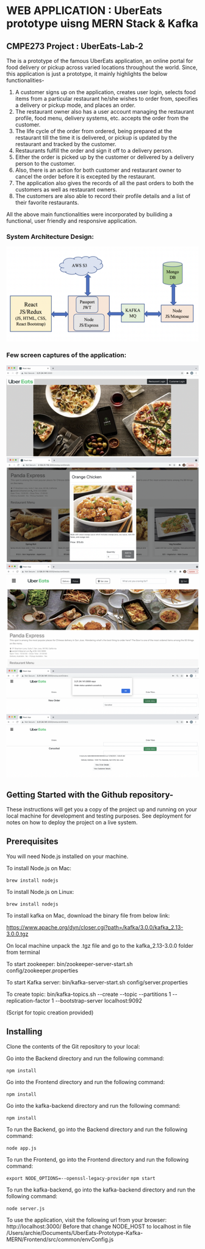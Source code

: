 # **WEB APPLICATION : UberEats prototype uisng MERN Stack & Kafka**

## **CMPE273 Project : UberEats-Lab-2**

The is a prototype of the famous UberEats application, an online portal for food delivery or pickup
across varied locations throughout the world. Since, this application is just a prototype, it mainly
highlights the below functionalities-

1. A customer signs up on the application, creates user login, selects food items from a particular
   restaurant he/she wishes to order from, specifies a delivery or pickup mode, and places an
   order.
2. The restaurant owner also has a user account managing the restaurant profile, food menu,
   delivery systems, etc. accepts the order from the customer.
3. The life cycle of the order from ordered, being prepared at the restaurant till the time it is
   delivered, or pickup is updated by the restaurant and tracked by the customer.
4. Restaurants fulfill the order and sign it off to a delivery person.
5. Either the order is picked up by the customer or delivered by a delivery person to the customer.
6. Also, there is an action for both customer and restaurant owner to cancel the order before it is
   excepted by the restaurant.
7. The application also gives the records of all the past orders to both the customers as well as
   restaurant owners.
8. The customers are also able to record their profile details and a list of their favorite restaurants.

All the above main functionalities were incorporated by builiding a functional, user friendly and responsive application.

### System Architecture Design:

<img src="https://github.com/Archita22ind/UberEats-Prototype-Kafka-MERN/blob/main/images/systemarch.png" >

### Few screen captures of the application:

<img src="https://github.com/Archita22ind/UberEats-Prototype-Kafka-MERN/blob/main/images/loginPage.png" >

<img src="https://github.com/Archita22ind/UberEats-Prototype-Kafka-MERN/blob/main/images/glimpseofapp.png" >

<img src="https://github.com/Archita22ind/UberEats-Prototype-Kafka-MERN/blob/main/images/glimpse1.png" >

<img src="https://github.com/Archita22ind/UberEats-Prototype-Kafka-MERN/blob/main/images/orderstatus.png" >

## Getting Started with the Github repository-

These instructions will get you a copy of the project up and running on your local machine for development and testing purposes. See deployment for notes on how to deploy the project on a live system.

## Prerequisites

You will need Node.js installed on your machine.

To install Node.js on Mac:

`brew install nodejs`

To install Node.js on Linux:

`brew install nodejs`

To install kafka on Mac, download the binary file from below link:

https://www.apache.org/dyn/closer.cgi?path=/kafka/3.0.0/kafka_2.13-3.0.0.tgz

On local machine unpack the .tgz file and go to the kafka_2.13-3.0.0 folder from terminal

To start zookeeper:
bin/zookeeper-server-start.sh config/zookeeper.properties

To start Kafka server:
bin/kafka-server-start.sh config/server.properties

To create topic:
bin/kafka-topics.sh --create --topic <topicname> --partitions 1 --replication-factor 1 --bootstrap-server localhost:9092

(Script for topic creation provided)

## Installing

Clone the contents of the Git repository to your local:

Go into the Backend directory and run the following command:

`npm install`

Go into the Frontend directory and run the following command:

`npm install`

Go into the kafka-backend directory and run the following command:

`npm install`

To run the Backend, go into the Backend directory and run the following command:

`node app.js`

To run the Frontend, go into the Frontend directory and run the following command:

`export NODE_OPTIONS=--openssl-legacy-provider`
`npm start`

To run the kafka-backend, go into the kafka-backend directory and run the following command:

`node server.js`

To use the application, visit the following url from your browser: http://localhost:3000/
Before that change NODE_HOST to localhost in file /Users/archie/Documents/UberEats-Prototype-Kafka-MERN/Frontend/src/common/envConfig.js
